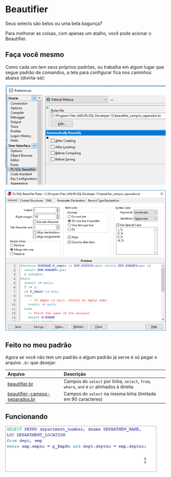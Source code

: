 # Beautifier

Seus selects são belos ou uma bela bagunça?

Para melhorar as coisas, com apenas um atalho, você pode acionar o Beautifier.

## Faça você mesmo

Como cada um tem seus próprios padrões, ou trabalha em algum lugar que segue padrão de comandos, a tela para configurar fica nos caminhos abaixo (divirta-se):

![Configuração no PL/SQL](img/beautifier1.png)

![Configuração no PL/SQL](img/beautifier2.png)

## Feito no meu padrão

Agora se você não tem um padrão e algum padrão já serve é só pegar o arquivo `.br` que desejar:

Arquivo                              | Descrição
:------------------------------------|:---------
[beautifier.br](arquivos/beautifier.br) | Campos do `select` por linha, `select`, `from`, `where`, `and` e `or` alinhados à direita
[beautifier-campos-separados.br](arquivos/beautifier-campos-separados.br) | Campos do `select` na mesma linha (limitada em 90 caracteres)

## Funcionando

![Beautifier sendo executado](img/beautifier.gif)